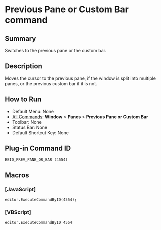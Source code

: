 # Previous Pane or Custom Bar command

## Summary

Switches to the previous pane or the custom bar.

## Description

Moves the cursor to the previous pane, if the window is split into multiple panes, or the previous custom bar if it is not.

## How to Run

- Default Menu: None
- [All Commands](../tools/all_commands): **Window**
\> **Panes**
\> **Previous Pane or Custom Bar**
- Toolbar: None
- Status Bar: None
- Default Shortcut Key: None

## Plug-in Command ID

```
EEID_PREV_PANE_OR_BAR (4554)```

## Macros

### \[JavaScript\]

```
editor.ExecuteCommandByID(4554);
```

### \[VBScript\]

```
editor.ExecuteCommandByID 4554
```
